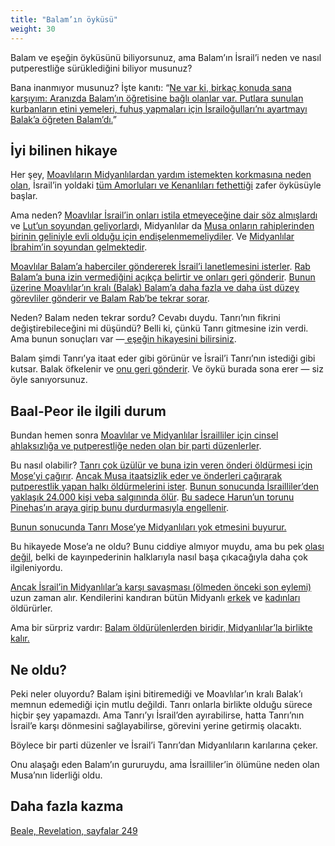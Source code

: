 ```yaml
---
title: "Balam’ın öyküsü"
weight: 30
---
```


Balam ve eşeğin öyküsünü biliyorsunuz, ama Balam’ın İsrail’i neden ve nasıl putperestliğe sürüklediğini biliyor musunuz?

Bana inanmıyor musunuz? İşte kanıtı: “[Ne var ki, birkaç konuda sana karşıyım: Aranızda Balam’ın öğretisine bağlı olanlar var. Putlara sunulan kurbanların etini yemeleri, fuhuş yapmaları için İsrailoğulları’nı ayartmayı Balak’a öğreten Balam’dı.](https://www.bibleserver.com/TR/Vahiy2%3A14)”

## İyi bilinen hikaye

<a name="81bf"></a>
Her şey, [Moavlıların Midyanlılardan yardım istemekten korkmasına neden olan](https://www.bibleserver.com/TR/%C3%87%C3%B6lde%20Say%C4%B1m22%3A1-4), İsrail’in yoldaki [tüm Amorluları ve Kenanlıları fethettiği](https://www.bibleserver.com/TR/%C3%87%C3%B6lde%20Say%C4%B1m21) zafer öyküsüyle başlar.

Ama neden? [Moavlılar İsrail’in onları istila etmeyeceğine dair söz almışlardı](https://www.bibleserver.com/TR/Yasan%C4%B1n%20Tekrar%C4%B12%3A8-9) ve [Lut’un soyundan geliyorlard](https://www.bibleserver.com/TR/Yarat%C4%B1l%C4%B1%C5%9F19%3A30-37)ı, Midyanlılar da [Musa onların rahiplerinden birinin geliniyle evli olduğu için endişelenmemeliydiler](https://www.bibleserver.com/TR/M%C4%B1s%C4%B1rdan%20%C3%87%C4%B1k%C4%B1%C5%9F3%3A1). Ve [Midyanlılar İbrahim’in soyundan gelmektedir](https://www.bibleserver.com/TR/Yarat%C4%B1l%C4%B1%C5%9F25%3A1-2).

[Moavlılar Balam’a haberciler göndererek İsrail’i lanetlemesini isterler](https://www.bibleserver.com/TR/%C3%87%C3%B6lde%20Say%C4%B1m22%3A5-7). [Rab Balam’a buna izin vermediğini açıkça belirtir ve onları geri gönderir](https://www.bibleserver.com/TR/%C3%87%C3%B6lde%20Say%C4%B1m22%3A8-14). [Bunun üzerine Moavlılar’ın kralı (Balak) Balam’a daha fazla ve daha üst düzey görevliler gönderir ve Balam Rab’be tekrar sorar](https://www.bibleserver.com/TR/%C3%87%C3%B6lde%20Say%C4%B1m22%3A15-21).

Neden? Balam neden tekrar sordu? Cevabı duydu. Tanrı’nın fikrini değiştirebileceğini mi düşündü? Belli ki, çünkü Tanrı gitmesine izin verdi. Ama bunun sonuçları var —[ eşeğin hikayesini bilirsiniz](https://www.bibleserver.com/TR/%C3%87%C3%B6lde%20Say%C4%B1m22%3A22-35).

Balam şimdi Tanrı’ya itaat eder gibi görünür ve İsrail’i Tanrı’nın istediği gibi kutsar. Balak öfkelenir ve [onu geri gönderir](https://www.bibleserver.com/TR/%C3%87%C3%B6lde%20Say%C4%B1m24%3A25). Ve öykü burada sona erer — siz öyle sanıyorsunuz.

## Baal-Peor ile ilgili durum

<a name="ce04"></a>
Bundan hemen sonra [Moavlılar ve Midyanlılar İsrailliler için cinsel ahlaksızlığa ve putperestliğe neden olan bir parti düzenlerler](https://www.bibleserver.com/TR/%C3%87%C3%B6lde%20Say%C4%B1m25%3A1-2).

Bu nasıl olabilir? [Tanrı çok üzülür ve buna izin veren önderi öldürmesi için Moşe’yi çağırır](https://www.bibleserver.com/TR/%C3%87%C3%B6lde%20Say%C4%B1m25%3A3-4). [Ancak Musa itaatsizlik eder ve önderleri çağırarak putperestlik yapan halkı öldürmelerini ister](https://www.bibleserver.com/TR/%C3%87%C3%B6lde%20Say%C4%B1m25%3A5). [Bunun sonucunda İsrailliler’den yaklaşık 24.000 kişi veba salgınında ölür](https://www.bibleserver.com/TR/%C3%87%C3%B6lde%20Say%C4%B1m25%3A8-9). [Bu sadece Harun’un torunu Pinehas’ın araya girip bunu durdurmasıyla engellenir](https://www.bibleserver.com/TR/%C3%87%C3%B6lde%20Say%C4%B1m25%3A6-8).

[Bunun sonucunda Tanrı Mose’ye Midyanlıları yok etmesini buyurur.](https://www.bibleserver.com/TR/%C3%87%C3%B6lde%20Say%C4%B1m25%3A16-18)

Bu hikayede Mose’a ne oldu? Bunu ciddiye almıyor muydu, ama bu pek [olası değil](https://www.bibleserver.com/TR/M%C4%B1s%C4%B1rdan%20%C3%87%C4%B1k%C4%B1%C5%9F32%3A19), belki de kayınpederinin halklarıyla nasıl başa çıkacağıyla daha çok ilgileniyordu.

[Ancak İsrail’in Midyanlılar’a karşı savaşması (ölmeden önceki son eylemi) ](https://www.bibleserver.com/TR/%C3%87%C3%B6lde%20Say%C4%B1m31)uzun zaman alır. Kendilerini kandıran bütün Midyanlı [erkek](https://www.bibleserver.com/TR/%C3%87%C3%B6lde%20Say%C4%B1m31%3A2) ve [kadınları](https://www.bibleserver.com/TR/%C3%87%C3%B6lde%20Say%C4%B1m31%3A15-17) öldürürler.

Ama bir sürpriz vardır: [Balam öldürülenlerden biridir, Midyanlılar’la birlikte kalır.](https://www.bibleserver.com/TR/%C3%87%C3%B6lde%20Say%C4%B1m31%3A8)

## Ne oldu?

<a name="e4ea"></a>
Peki neler oluyordu? Balam işini bitiremediği ve Moavlılar’ın kralı Balak’ı memnun edemediği için mutlu değildi. Tanrı onlarla birlikte olduğu sürece hiçbir şey yapamazdı. Ama Tanrı’yı İsrail’den ayırabilirse, hatta Tanrı’nın İsrail’e karşı dönmesini sağlayabilirse, görevini yerine getirmiş olacaktı.

Böylece bir parti düzenler ve İsrail’i Tanrı’dan Midyanlıların karılarına çeker.

Onu alaşağı eden Balam’ın gururuydu, ama İsrailliler’in ölümüne neden olan Musa’nın liderliği oldu.

## Daha fazla kazma

[Beale, Revelation, sayfalar 249](../../../../about/ressources/index.html#beale_rev)

